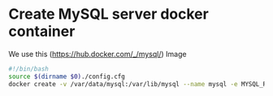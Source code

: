 # Create MySQL server docker container
We use this (https://hub.docker.com/_/mysql/) Image
```` bash
#!/bin/bash
source $(dirname $0)./config.cfg
docker create -v /var/data/mysql:/var/lib/mysql --name mysql -e MYSQL_ROOT_PASSWORD=$sql_root_password mysql:latest
````
